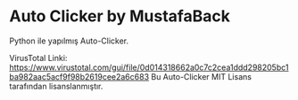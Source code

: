 # Auto Clicker by MustafaBack
Python ile yapılmış Auto-Clicker.

VirusTotal Linki: https://www.virustotal.com/gui/file/0d014318662a0c7c2cea1ddd298205bc1ba982aac5acf9f98b2619cee2a6c683
Bu Auto-Clicker MIT Lisans tarafından lisanslanmıştır.
